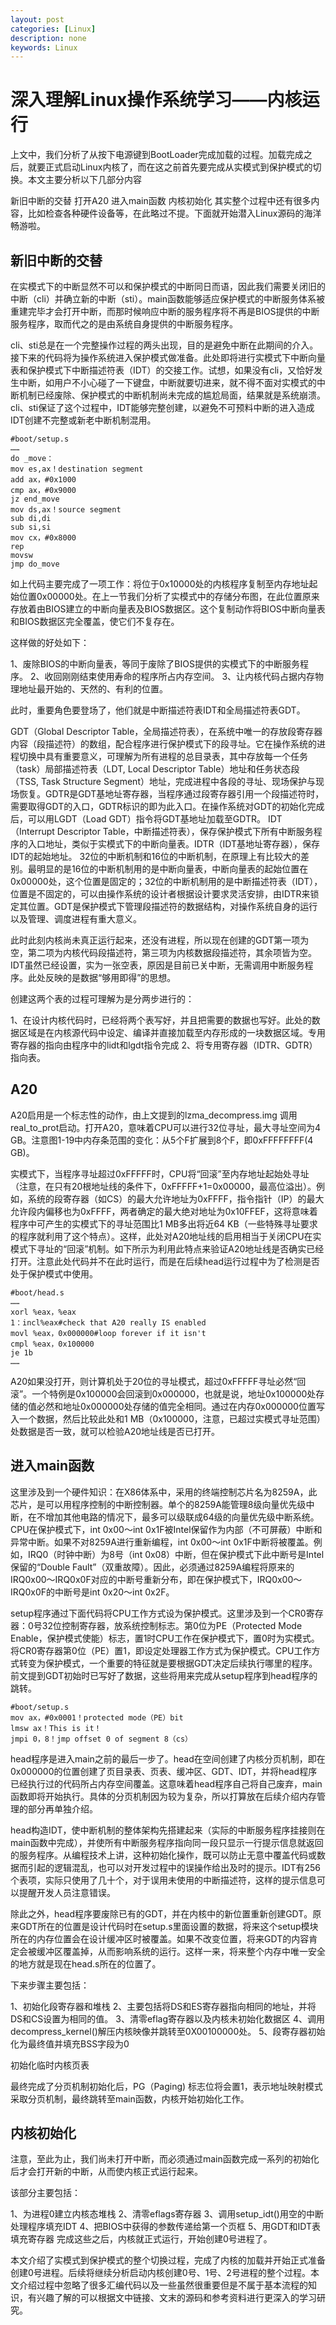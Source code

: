 ```yaml
---
layout: post
categories: [Linux]
description: none
keywords: Linux
---
```

# 深入理解Linux操作系统学习——内核运行
上文中，我们分析了从按下电源键到BootLoader完成加载的过程。加载完成之后，就要正式启动Linux内核了，而在这之前首先要完成从实模式到保护模式的切换。本文主要分析以下几部分内容

新旧中断的交替
打开A20
进入main函数
内核初始化
其实整个过程中还有很多内容，比如检查各种硬件设备等，在此略过不提。下面就开始潜入Linux源码的海洋畅游啦。

## 新旧中断的交替
在实模式下的中断显然不可以和保护模式的中断同日而语，因此我们需要关闭旧的中断（cli）并确立新的中断（sti）。main函数能够适应保护模式的中断服务体系被重建完毕才会打开中断，而那时候响应中断的服务程序将不再是BIOS提供的中断服务程序，取而代之的是由系统自身提供的中断服务程序。

cli、sti总是在一个完整操作过程的两头出现，目的是避免中断在此期间的介入。接下来的代码将为操作系统进入保护模式做准备。此处即将进行实模式下中断向量表和保护模式下中断描述符表（IDT）的交接工作。试想，如果没有cli，又恰好发生中断，如用户不小心碰了一下键盘，中断就要切进来，就不得不面对实模式的中断机制已经废除、保护模式的中断机制尚未完成的尴尬局面，结果就是系统崩溃。cli、sti保证了这个过程中，IDT能够完整创建，以避免不可预料中断的进入造成IDT创建不完整或新老中断机制混用。
```
#boot/setup.s
……
do _move：
mov es,ax！destination segment
add ax，#0x1000
cmp ax，#0x9000
jz end_move
mov ds,ax！source segment
sub di,di
sub si,si
mov cx，#0x8000
rep
movsw
jmp do_move
```
如上代码主要完成了一项工作：将位于0x10000处的内核程序复制至内存地址起始位置0x00000处。在上一节我们分析了实模式中的存储分布图，在此位置原来存放着由BIOS建立的中断向量表及BIOS数据区。这个复制动作将BIOS中断向量表和BIOS数据区完全覆盖，使它们不复存在。

这样做的好处如下：

1、废除BIOS的中断向量表，等同于废除了BIOS提供的实模式下的中断服务程序。
2、收回刚刚结束使用寿命的程序所占内存空间。
3、让内核代码占据内存物理地址最开始的、天然的、有利的位置。

此时，重要角色要登场了，他们就是中断描述符表IDT和全局描述符表GDT。

GDT（Global Descriptor Table，全局描述符表），在系统中唯一的存放段寄存器内容（段描述符）的数组，配合程序进行保护模式下的段寻址。它在操作系统的进程切换中具有重要意义，可理解为所有进程的总目录表，其中存放每一个任务（task）局部描述符表（LDT, Local Descriptor Table）地址和任务状态段（TSS, Task Structure Segment）地址，完成进程中各段的寻址、现场保护与现场恢复。GDTR是GDT基地址寄存器，当程序通过段寄存器引用一个段描述符时，需要取得GDT的入口，GDTR标识的即为此入口。在操作系统对GDT的初始化完成后，可以用LGDT（Load GDT）指令将GDT基地址加载至GDTR。
IDT（Interrupt Descriptor Table，中断描述符表），保存保护模式下所有中断服务程序的入口地址，类似于实模式下的中断向量表。IDTR（IDT基地址寄存器），保存IDT的起始地址。
32位的中断机制和16位的中断机制，在原理上有比较大的差别。最明显的是16位的中断机制用的是中断向量表，中断向量表的起始位置在0x00000处，这个位置是固定的；32位的中断机制用的是中断描述符表（IDT），位置是不固定的，可以由操作系统的设计者根据设计要求灵活安排，由IDTR来锁定其位置。GDT是保护模式下管理段描述符的数据结构，对操作系统自身的运行以及管理、调度进程有重大意义。

此时此刻内核尚未真正运行起来，还没有进程，所以现在创建的GDT第一项为空，第二项为内核代码段描述符，第三项为内核数据段描述符，其余项皆为空。IDT虽然已经设置，实为一张空表，原因是目前已关中断，无需调用中断服务程序。此处反映的是数据“够用即得”的思想。

创建这两个表的过程可理解为是分两步进行的：

1、在设计内核代码时，已经将两个表写好，并且把需要的数据也写好。此处的数据区域是在内核源代码中设定、编译并直接加载至内存形成的一块数据区域。专用寄存器的指向由程序中的lidt和lgdt指令完成
2、将专用寄存器（IDTR、GDTR）指向表。

## A20
A20启用是一个标志性的动作，由上文提到的lzma_decompress.img 调用 real_to_prot启动。打开A20，意味着CPU可以进行32位寻址，最大寻址空间为4 GB。注意图1-19中内存条范围的变化：从5个F扩展到8个F，即0xFFFFFFFF(4 GB)。

实模式下，当程序寻址超过0xFFFFF时，CPU将“回滚”至内存地址起始处寻址（注意，在只有20根地址线的条件下，0xFFFFF+1=0x00000，最高位溢出）。例如，系统的段寄存器（如CS）的最大允许地址为0xFFFF，指令指针（IP）的最大允许段内偏移也为0xFFFF，两者确定的最大绝对地址为0x10FFEF，这将意味着程序中可产生的实模式下的寻址范围比1 MB多出将近64 KB（一些特殊寻址要求的程序就利用了这个特点）。这样，此处对A20地址线的启用相当于关闭CPU在实模式下寻址的“回滚”机制。如下所示为利用此特点来验证A20地址线是否确实已经打开。注意此处代码并不在此时运行，而是在后续head运行过程中为了检测是否处于保护模式中使用。
```
#boot/head.s
……
xorl %eax，%eax
1：incl%eax#check that A20 really IS enabled
movl %eax，0x000000#loop forever if it isn't
cmpl %eax，0x100000
je 1b
……
```
A20如果没打开，则计算机处于20位的寻址模式，超过0xFFFFF寻址必然“回滚”。一个特例是0x100000会回滚到0x000000，也就是说，地址0x100000处存储的值必然和地址0x000000处存储的值完全相同。通过在内存0x000000位置写入一个数据，然后比较此处和1 MB（0x100000，注意，已超过实模式寻址范围）处数据是否一致，就可以检验A20地址线是否已打开。

## 进入main函数
这里涉及到一个硬件知识：在X86体系中，采用的终端控制芯片名为8259A，此芯片，是可以用程序控制的中断控制器。单个的8259A能管理8级向量优先级中断，在不增加其他电路的情况下，最多可以级联成64级的向量优先级中断系统。CPU在保护模式下，int 0x00～int 0x1F被Intel保留作为内部（不可屏蔽）中断和异常中断。如果不对8259A进行重新编程，int 0x00～int 0x1F中断将被覆盖。例如，IRQ0（时钟中断）为8号（int 0x08）中断，但在保护模式下此中断号是Intel保留的“Double Fault”（双重故障）。因此，必须通过8259A编程将原来的IRQ0x00～IRQ0x0F对应的中断号重新分布，即在保护模式下，IRQ0x00～IRQ0x0F的中断号是int 0x20～int 0x2F。

setup程序通过下面代码将CPU工作方式设为保护模式。这里涉及到一个CR0寄存器：0号32位控制寄存器，放系统控制标志。第0位为PE（Protected Mode Enable，保护模式使能）标志，置1时CPU工作在保护模式下，置0时为实模式。将CR0寄存器第0位（PE）置1，即设定处理器工作方式为保护模式。CPU工作方式转变为保护模式，一个重要的特征就是要根据GDT决定后续执行哪里的程序。前文提到GDT初始时已写好了数据，这些将用来完成从setup程序到head程序的跳转。
```
#boot/setup.s
mov ax，#0x0001！protected mode（PE）bit
lmsw ax！This is it！
jmpi 0，8！jmp offset 0 of segment 8（cs）
```
head程序是进入main之前的最后一步了。head在空间创建了内核分页机制，即在0x000000的位置创建了页目录表、页表、缓冲区、GDT、IDT，并将head程序已经执行过的代码所占内存空间覆盖。这意味着head程序自己将自己废弃，main函数即将开始执行。具体的分页机制因为较为复杂，所以打算放在后续介绍内存管理的部分再单独介绍。

head构造IDT，使中断机制的整体架构先搭建起来（实际的中断服务程序挂接则在main函数中完成），并使所有中断服务程序指向同一段只显示一行提示信息就返回的服务程序。从编程技术上讲，这种初始化操作，既可以防止无意中覆盖代码或数据而引起的逻辑混乱，也可以对开发过程中的误操作给出及时的提示。IDT有256个表项，实际只使用了几十个，对于误用未使用的中断描述符，这样的提示信息可以提醒开发人员注意错误。

除此之外，head程序要废除已有的GDT，并在内核中的新位置重新创建GDT。原来GDT所在的位置是设计代码时在setup.s里面设置的数据，将来这个setup模块所在的内存位置会在设计缓冲区时被覆盖。如果不改变位置，将来GDT的内容肯定会被缓冲区覆盖掉，从而影响系统的运行。这样一来，将来整个内存中唯一安全的地方就是现在head.s所在的位置了。

下来步骤主要包括：

1、初始化段寄存器和堆栈
2、主要包括将DS和ES寄存器指向相同的地址，并将DS和CS设置为相同的值。
3、清零eflag寄存器以及内核未初始化数据区
4、调用decompress_kernel()解压内核映像并跳转至0X00100000处。
5、段寄存器初始化为最终值并填充BSS字段为0

初始化临时内核页表

最终完成了分页机制初始化后，PG（Paging) 标志位将会置1，表示地址映射模式采取分页机制，最终跳转至main函数，内核开始初始化工作。

## 内核初始化
注意，至此为止，我们尚未打开中断，而必须通过main函数完成一系列的初始化后才会打开新的中断，从而使内核正式运行起来。

该部分主要包括：

1、为进程0建立内核态堆栈
2、清零eflags寄存器
3、调用setup_idt()用空的中断处理程序填充IDT
4、把BIOS中获得的参数传递给第一个页框
5、用GDT和IDT表填充寄存器
完成这些之后，内核就正式运行，开始创建0号进程了。

本文介绍了实模式到保护模式的整个切换过程，完成了内核的加载并开始正式准备创建0号进程。后续将继续分析启动内核创建0号、1号、2号进程的整个过程。本文介绍过程中忽略了很多汇编代码以及一些虽然很重要但是不属于基本流程的知识，有兴趣了解的可以根据文中链接、文末的源码和参考资料进行更深入的学习研究。





















